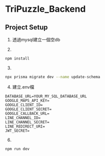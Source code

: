 # TriPuzzle_Backend

## Project Setup

1. 透過mysql建立一個空db

2. 
```sh
npm install
```

3. 
```sh
npx prisma migrate dev --name update-schema
```
4. 建立.env檔
```
DATABASE_URL=YOUR_MY_SQL_DATABASE_URL
GOOGLE_MAPS_API_KEY=
GOOGLE_CLIENT_ID=
GOOGLE_CLIENT_SECRET=
GOOGLE_CALLBACK_URL=
LINE_CHANNEL_ID=
LINE_CHANNEL_SECRET=
LINE_REDIRECT_URI=
JWT_SECRET=

```

6. 
```sh
npm run dev
```
